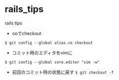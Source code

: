 rails_tips
==========

rails tips

- ooでcheckout

`$ git config --global alias.co checkout`


- コミット時のエディタをvimに

`$ git config --global core.editor "vim -w"`

- 前回のコミット時の状態に戻す
`$ git checkout -f`


